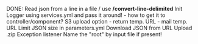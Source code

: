 DONE: Read json from a line in a file / use **/convert-line-delimited**
Init Logger using services.yml and pass it around!
	- how to get it to controller/component?
S3 upload option
	- return temp. URL
	- mail temp. URL
Limit JSON size in parameters.yml
Download JSON from URL
Upload .zip
Exception listener
Name the "root" by input file if present!
